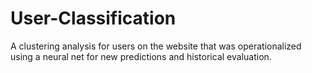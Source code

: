 # User-Classification
A clustering analysis for users on the website that was operationalized using a neural net for new predictions and historical evaluation.
